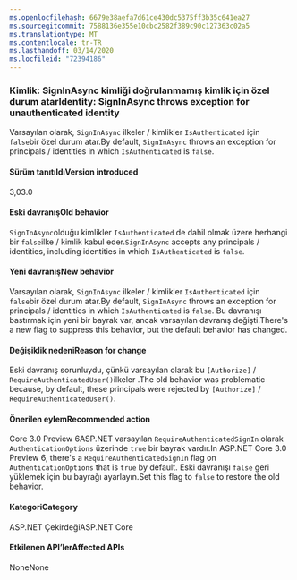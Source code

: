 ```yaml
---
ms.openlocfilehash: 6679e38aefa7d61ce430dc5375ff3b35c641ea27
ms.sourcegitcommit: 7588136e355e10cbc2582f389c90c127363c02a5
ms.translationtype: MT
ms.contentlocale: tr-TR
ms.lasthandoff: 03/14/2020
ms.locfileid: "72394186"
---
```

### <a name="identity-signinasync-throws-exception-for-unauthenticated-identity"></a><span data-ttu-id="ee196-101">Kimlik: SignInAsync kimliği doğrulanmamış kimlik için özel durum atar</span><span class="sxs-lookup"><span data-stu-id="ee196-101">Identity: SignInAsync throws exception for unauthenticated identity</span></span>

<span data-ttu-id="ee196-102">Varsayılan olarak, `SignInAsync` ilkeler / kimlikler `IsAuthenticated` için `false`bir özel durum atar.</span><span class="sxs-lookup"><span data-stu-id="ee196-102">By default, `SignInAsync` throws an exception for principals / identities in which `IsAuthenticated` is `false`.</span></span>

#### <a name="version-introduced"></a><span data-ttu-id="ee196-103">Sürüm tanıtıldı</span><span class="sxs-lookup"><span data-stu-id="ee196-103">Version introduced</span></span>

<span data-ttu-id="ee196-104">3,0</span><span class="sxs-lookup"><span data-stu-id="ee196-104">3.0</span></span>

#### <a name="old-behavior"></a><span data-ttu-id="ee196-105">Eski davranış</span><span class="sxs-lookup"><span data-stu-id="ee196-105">Old behavior</span></span>

<span data-ttu-id="ee196-106">`SignInAsync`olduğu kimlikler `IsAuthenticated` de dahil olmak üzere herhangi bir `false`ilke / kimlik kabul eder.</span><span class="sxs-lookup"><span data-stu-id="ee196-106">`SignInAsync` accepts any principals / identities, including identities in which `IsAuthenticated` is `false`.</span></span>

#### <a name="new-behavior"></a><span data-ttu-id="ee196-107">Yeni davranış</span><span class="sxs-lookup"><span data-stu-id="ee196-107">New behavior</span></span>

<span data-ttu-id="ee196-108">Varsayılan olarak, `SignInAsync` ilkeler / kimlikler `IsAuthenticated` için `false`bir özel durum atar.</span><span class="sxs-lookup"><span data-stu-id="ee196-108">By default, `SignInAsync` throws an exception for principals / identities in which `IsAuthenticated` is `false`.</span></span> <span data-ttu-id="ee196-109">Bu davranışı bastırmak için yeni bir bayrak var, ancak varsayılan davranış değişti.</span><span class="sxs-lookup"><span data-stu-id="ee196-109">There's a new flag to suppress this behavior, but the default behavior has changed.</span></span>

#### <a name="reason-for-change"></a><span data-ttu-id="ee196-110">Değişiklik nedeni</span><span class="sxs-lookup"><span data-stu-id="ee196-110">Reason for change</span></span>

<span data-ttu-id="ee196-111">Eski davranış sorunluydu, çünkü varsayılan olarak bu `[Authorize]`  /  `RequireAuthenticatedUser()`ilkeler .</span><span class="sxs-lookup"><span data-stu-id="ee196-111">The old behavior was problematic because, by default, these principals were rejected by `[Authorize]` / `RequireAuthenticatedUser()`.</span></span>

#### <a name="recommended-action"></a><span data-ttu-id="ee196-112">Önerilen eylem</span><span class="sxs-lookup"><span data-stu-id="ee196-112">Recommended action</span></span>

<span data-ttu-id="ee196-113">Core 3.0 Preview 6ASP.NET varsayılan `RequireAuthenticatedSignIn` olarak `AuthenticationOptions` üzerinde `true` bir bayrak vardır.</span><span class="sxs-lookup"><span data-stu-id="ee196-113">In ASP.NET Core 3.0 Preview 6, there's a `RequireAuthenticatedSignIn` flag on `AuthenticationOptions` that is `true` by default.</span></span> <span data-ttu-id="ee196-114">Eski davranışı `false` geri yüklemek için bu bayrağı ayarlayın.</span><span class="sxs-lookup"><span data-stu-id="ee196-114">Set this flag to `false` to restore the old behavior.</span></span>

#### <a name="category"></a><span data-ttu-id="ee196-115">Kategori</span><span class="sxs-lookup"><span data-stu-id="ee196-115">Category</span></span>

<span data-ttu-id="ee196-116">ASP.NET Çekirdeği</span><span class="sxs-lookup"><span data-stu-id="ee196-116">ASP.NET Core</span></span>

#### <a name="affected-apis"></a><span data-ttu-id="ee196-117">Etkilenen API’ler</span><span class="sxs-lookup"><span data-stu-id="ee196-117">Affected APIs</span></span>

<span data-ttu-id="ee196-118">None</span><span class="sxs-lookup"><span data-stu-id="ee196-118">None</span></span>

<!-- 

#### Affected APIs

Not detectable via API analysis

-->
